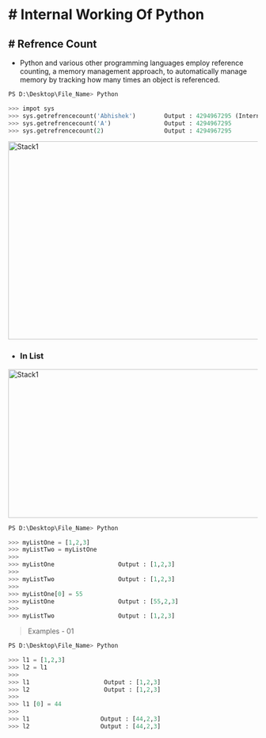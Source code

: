 # # Internal Working Of Python

## # Refrence Count

- Python and various other programming languages employ reference counting, a memory management approach, to automatically manage memory by tracking how many times an object is referenced.

``` py
PS D:\Desktop\File_Name> Python

>>> impot sys
>>> sys.getrefrencecount('Abhishek')        Output : 4294967295 (Internaly a complier optimization loop runs)
>>> sys.getrefrencecount('A')               Output : 4294967295
>>> sys.getrefrencecount(2)                 Output : 4294967295
```

<img src="https://github.com/user-attachments/assets/ae42ce45-5b71-440c-9251-48e27dcb1dc5" alt="Stack1" width="750" height="400">


- ### In List


<img src="https://github.com/user-attachments/assets/49ce0bc2-9c69-4134-943a-b71020bfb8ef" alt="Stack1" width="650" height="300">

``` py 
PS D:\Desktop\File_Name> Python

>>> myListOne = [1,2,3]
>>> myListTwo = myListOne
>>>
>>> myListOne                  Output : [1,2,3] 
>>>
>>> myListTwo                  Output : [1,2,3] 
>>>
>>> myListOne[0] = 55
>>> myListOne                  Output : [55,2,3] 
>>>
>>> myListTwo                  Output : [1,2,3]
```

> Examples - 01

``` py
PS D:\Desktop\File_Name> Python

>>> l1 = [1,2,3]
>>> l2 = l1
>>> 
>>> l1                     Output : [1,2,3]
>>> l2                     Output : [1,2,3]
>>>
>>> l1 [0] = 44
>>>
>>> l1                    Output : [44,2,3]
>>> l2                    Output : [44,2,3]
```
























